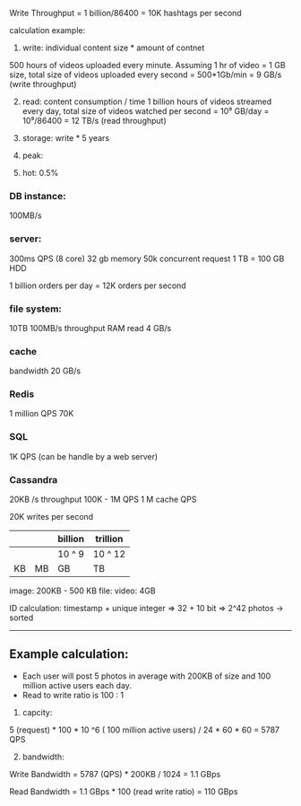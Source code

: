 
Write Throughput = 1 billion/86400 = 10K hashtags per second

calculation example:
1. write: individual content size * amount of contnet

500 hours of videos uploaded every minute. Assuming 1 hr of video = 1 GB size, total size of videos uploaded every second = 500*1Gb/min = 9 GB/s (write throughput)

2. read: content consumption / time
1 billion hours of videos streamed every day, total size of videos watched per second = 10⁹ GB/day = 10⁹/86400 = 12 TB/s (read throughput)

3. storage: write * 5 years

4. peak:

5. hot: 0.5%

### DB instance:

100MB/s


### server:

300ms QPS (8 core)
32 gb memory
50k concurrent request
1 TB = 100 GB HDD

1 billion orders per day = 12K orders per second

### file system:
10TB
100MB/s throughput
RAM read 4 GB/s

### cache
bandwidth 20 GB/s


### Redis
1 million  QPS
70K

### SQL
1K QPS (can be handle by a web server)

### Cassandra
20KB /s throughput
100K - 1M QPS
1 M cache QPS

20K writes per second

|    |   | billion |trillion  |
|--  | --|  --     |  --     |
|    |   |  10 ^ 9 |  10 ^ 12 |
KB   |MB |  GB     |      TB  |   PB

image: 200KB - 500 KB
file:
video: 4GB


ID calculation:
timestamp + unique integer => 32 + 10 bit => 2^42 photos
-> sorted

---

## Example calculation:

- Each user will post 5 photos in average with 200KB of size and 100 million active users each day.
- Read to write ratio is 100 : 1

1. capcity:

5 (request) * 100 * 10 ^6 ( 100 million active users) / 24 * 60 * 60 = 5787 QPS

2. bandwidth:

Write Bandwidth = 5787 (QPS) * 200KB / 1024 =  1.1 GBps

Read Bandwidth = 1.1 GBps * 100 (read write ratio) = 110 GBps
